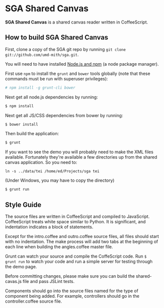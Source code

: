 SGA Shared Canvas
=================

**SGA Shared Canvas** is a shared canvas reader written in CoffeeScript.

How to build SGA Shared Canvas
---------------------------------------

First, clone a copy of the SGA git repo by running `git clone git://github.com/umd-mith/sga.git`.

You will need to have installed [Node.js and npm](http://nodejs.org/) (a node package manager).

First use `npm` to install the `grunt` and `bower` tools globally
(note that these commands must be run with superuser privileges):

``` bash
# npm install -g grunt-cli bower
```

Next get all node.js dependencies by running:

``` bash
$ npm install
```

Next get all JS/CSS dependencies from bower by running:

``` bash
$ bower install
```

Then build the application:

``` bash
$ grunt
```

If you want to see the demo you will probably need to make the XML files
available. Fortunately they're available a few directories up from the 
shared canvas application. So you need to:

    ln -s ../data/tei /home/ed/Projects/sga tei

(Under Windows, you may have to copy the directory)

``` bash
$ grunt run
```

Style Guide
-----------

The source files are written in CoffeeScript and compiled to JavaScript. CoffeeScript treats white space similar
to Python. It is significant, and indentation indicates a block of statements.

Except for the intro.coffee and outro.coffee source files, all files should start with no indentation.
The make process will add two tabs at the beginning of each line when building the angles.coffee master file.

Grunt can watch your source and compile the CoffeScript code. Run `$ grunt run` to watch your code and run a simple server for testing through the demo page.

Before committing changes, please make sure you can build the shared-cavas.js file and pass JSLint tests.

Components should go into the source files named for the type of component being added. For example, controllers should
go in the controller.coffee source file.
